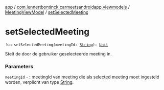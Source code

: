 [app](../../index.md) / [com.lennertbontinck.carmeetsandroidapp.viewmodels](../index.md) / [MeetingViewModel](index.md) / [setSelectedMeeting](./set-selected-meeting.md)

# setSelectedMeeting

`fun setSelectedMeeting(meetingId: `[`String`](https://kotlinlang.org/api/latest/jvm/stdlib/kotlin/-string/index.html)`): `[`Unit`](https://kotlinlang.org/api/latest/jvm/stdlib/kotlin/-unit/index.html)

Stelt de door de gebruiker geselecteerde meeting in.

### Parameters

`meetingId` - : meetingId van meeting die als selected meeting moet ingesteld worden, verplicht van type [String](https://kotlinlang.org/api/latest/jvm/stdlib/kotlin/-string/index.html).